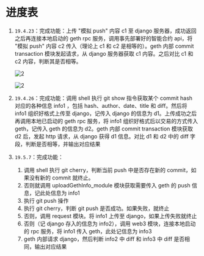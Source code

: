 # 进度表

1. `19.4.23`：完成功能：上传 "模拟 push" 内容 c1 至 django 服务器，成功返回之后再连接本地启动的 geth rpc 服务，调用事先部署好的智能合约 api，将 "模拟 push" 内容 c2 传入（理论上 c1 和 c2 是相等的）。geth 内部 commit transaction 模块发起请求，从 django 服务器获取 c1 内容。之后对比 c1 和 c2 内容，判断其是否相等。

    ![2](http://ww1.sinaimg.cn/large/006alGmrly1g2dh0hv1ktj30gj09mgom.jpg)

    ![2](http://ww1.sinaimg.cn/large/006alGmrly1g2ekhyddycj30i9067q3k.jpg)

2. `19.4.26`：完成功能：调用 shell 执行 git show 指令获取某个 commit hash 对应的各种信息 info1 ，包括 hash、author、date、title 和 diff。然后将 info1 组织好格式上传至 django，记传入 django 的信息为 d1。上传成功之后再调用本地已启动的 geth rpc 服务，将 info1 组织好格式后以交易的方式传入 geth，记传入 geth 的信息为 d2。geth 内部 commit transaction 模块获取 d2 后，发起 http 请求，从 django 获得 d1 信息。对比 d1 和 d2 中的 diff 字段，判断是否相等，并输出对应结果

3. `19.5.7`：完成功能：
    1. 调用 shell 执行 git cherry，判断当前 push 中是否存在新的 commit，如果没有新的 commit 就终止。
    2. 否则就调用 uploadGethInfo_module 模块获取需要传入 geth 的 push 信息，记此处信息为 info1
    3. 执行 git push 操作
    4. 执行 git cherry，判断 git push 是否成功。如果失败，就终止
    5. 否则，调用 request 模块。将 info1 上传至 django，如果上传失败就终止
    6. 否则（记 django 存入的信息为 info2），调用 web3 模块，连接本地启动的 rpc 服务，将 info1 传入 geth，此处记信息为 info3
    7. geth 内部请求 django，然后判断 info2 中 diff 和 info3 中 diff 是否相同，输出对应结果